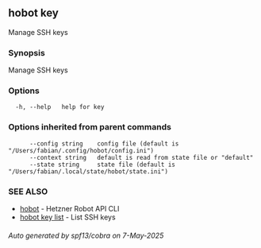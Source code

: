 ## hobot key

Manage SSH keys

### Synopsis

Manage SSH keys

### Options

```
  -h, --help   help for key
```

### Options inherited from parent commands

```
      --config string    config file (default is "/Users/fabian/.config/hobot/config.ini")
      --context string   default is read from state file or "default"
      --state string     state file (default is "/Users/fabian/.local/state/hobot/state.ini")
```

### SEE ALSO

* [hobot](hobot.md)	 - Hetzner Robot API CLI
* [hobot key list](hobot_key_list.md)	 - List SSH keys

###### Auto generated by spf13/cobra on 7-May-2025
